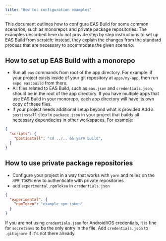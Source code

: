 ```yaml
---
title: "How to: configuration examples"
---
```


This document outlines how to configure EAS Build for some common scenarios, such as monorepos and private package repositories. The examples described here do not provide step by step instructions to set up EAS Build from scratch; instead, they explain the changes from the standard process that are necessary to acommodate the given scenario.

## How to set up EAS Build with a monorepo

- Run all `eas` commands from root of the app directory. For example: if your project exists inside of your git repository at `apps/my-app`, then run `expo eas:build` from there.
- All files related to EAS Build, such as `eas.json` and `credentials.json`, should be in the root of the app directory. If you have multiple apps that use EAS Build in your monorepo, each app directory will have its own copy of these files.
- If your project needs additional setup beyond what is provided Add a `postinstall` step to `package.json` in your project that builds all necessary dependecies in other workspaces. For example:

```json
{
  "scripts": {
    "postinstall": "cd ../.. && yarn build",
  }
}
```

## How to use private package repositories

- Configure your project in a way that works with `yarn` and relies on the `NPM_TOKEN` env to authenticate with private repositories
- add `experimental.npmToken` in `credentials.json`
```json
{
  "experimental": {
    "npmToken": "example npm token"
  }
}
```

If you are not using `credentials.json` for Android/iOS credentials, it is fine for `secretEnvs` to be the only entry in the file. Add `credentials.json` to `.gitignore` if it's not there already.

